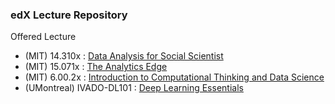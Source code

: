 ### edX Lecture Repository
Offered Lecture
- (MIT) 14.310x : [Data Analysis for Social Scientist](https://www.edx.org/course/data-analysis-for-social-scientists)
- (MIT) 15.071x : [The Analytics Edge](https://www.edx.org/course/the-analytics-edge)
- (MIT) 6.00.2x : [Introduction to Computational Thinking and Data Science](https://www.edx.org/course/introduction-to-computational-thinking-and-data-4)
- (UMontreal) IVADO-DL101 : [Deep Learning Essentials](https://www.edx.org/course/deep-learning-essentials)

